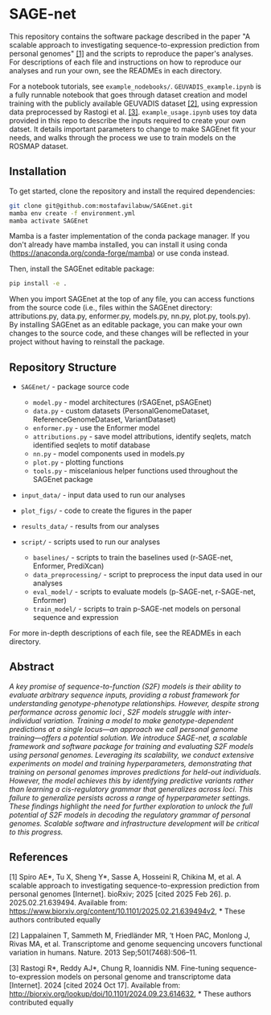 # SAGE-net

This repository contains the software package described in the paper  "A scalable approach to investigating sequence-to-expression prediction from personal genomes" [[1]](#1) and the scripts to reproduce the paper's analyses.  
For descriptions of each file and instructions on how to reproduce our analyses and run your own, see the READMEs in each directory.    

For a notebook tutorials, see `example_nodebooks/`. `GEUVADIS_example.ipynb` is a fully runnable notebook that goes through dataset creation and model training with the publicly available GEUVADIS dataset [[2]](#2), using expression data preprocessed by Rastogi et al. [[3]](#3). `example_usage.ipynb` uses toy data provided in this repo to describe the inputs required to create your own datset. It details important parameters to change to make SAGEnet fit your needs, and walks through the process we use to train models on the ROSMAP dataset.  

## Installation 
To get started, clone the repository and install the required dependencies:
```bash
git clone git@github.com:mostafavilabuw/SAGEnet.git
mamba env create -f environment.yml
mamba activate SAGEnet
```

Mamba is a faster implementation of the conda package manager. If you don't already have mamba installed, you can install it using conda (https://anaconda.org/conda-forge/mamba) or use conda instead. 

Then, install the SAGEnet editable package: 
```bash
pip install -e .
```

When you import SAGEnet at the top of any file, you can access functions from the source code (i.e., files within the SAGEnet directory: attributions.py, data.py, enformer.py, models.py, nn.py, plot.py, tools.py).      
By installing SAGEnet as an editable package, you can make your own changes to the source code, and these changes will be reflected in your project without having to reinstall the package.   

## Repository Structure 
- `SAGEnet/` - package source code 
  - `model.py` - model architectures (rSAGEnet, pSAGEnet)  
  - `data.py` - custom datasets (PersonalGenomeDataset, ReferenceGenomeDataset, VariantDataset)
  - `enformer.py` - use the Enformer model 
  - `attributions.py` - save model attributions, identify seqlets, match identified seqlets to motif database 
  - `nn.py` - model components used in models.py
  - `plot.py` - plotting functions
  - `tools.py` - miscelanious helper functions used throughout the SAGEnet package

- `input_data/` - input data used to run our analyses
- `plot_figs/` - code to create the figures in the paper
- `results_data/` - results from our analyses 
- `script/` - scripts used to run our analyses 
  - `baselines/` - scripts to train the baselines used (r-SAGE-net, Enformer, PrediXcan) 
  - `data_preprocessing/` - script to preprocess the input data used in our analyses 
  - `eval_model/` - scripts to evaluate models (p-SAGE-net, r-SAGE-net, Enformer)
  - `train_model/` - scripts to train p-SAGE-net models on personal sequence and expression 

For more in-depth descriptions of each file, see the READMEs in each directory. 

## Abstract

_A key promise of sequence-to-function (S2F) models is their ability to evaluate arbitrary sequence inputs, providing a robust framework for understanding genotype-phenotype relationships. However, despite strong performance across genomic loci , S2F models struggle with inter-individual variation. Training a model to make genotype-dependent predictions at a single locus—an approach we call personal genome training—offers a potential solution. We introduce SAGE-net, a scalable framework and software package for training and evaluating S2F models using personal genomes. Leveraging its scalability, we conduct extensive experiments on model and training hyperparameters, demonstrating that training on personal genomes improves predictions for held-out individuals. However, the model achieves this by identifying predictive variants rather than learning a cis-regulatory grammar that generalizes across loci. This failure to generalize persists across a range of hyperparameter settings. These findings highlight the need for further exploration to unlock the full potential of S2F models in decoding the regulatory grammar of personal genomes. Scalable software and infrastructure development will be critical to this progress._

## References

<a id="1">[1]</a> 
Spiro AE\*, Tu X, Sheng Y\*, Sasse A, Hosseini R, Chikina M, et al. A scalable approach to investigating sequence-to-expression prediction from personal genomes [Internet]. bioRxiv; 2025 [cited 2025 Feb 26]. p. 2025.02.21.639494. Available from: https://www.biorxiv.org/content/10.1101/2025.02.21.639494v2, \* These authors contributed equally

<a id="2">[2]</a>
Lappalainen T, Sammeth M, Friedländer MR, ‘t Hoen PAC, Monlong J, Rivas MA, et al. Transcriptome and genome sequencing uncovers functional variation in humans. Nature. 2013 Sep;501(7468):506–11. 

<a id="2">[3]</a>
Rastogi R\*, Reddy AJ\*, Chung R, Ioannidis NM. Fine-tuning sequence-to-expression models on personal genome and transcriptome data [Internet]. 2024 [cited 2024 Oct 17]. Available from: http://biorxiv.org/lookup/doi/10.1101/2024.09.23.614632, \* These authors contributed equally



